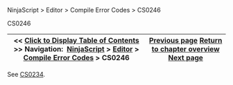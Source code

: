 ﻿


NinjaScript \> Editor \> Compile Error Codes \> CS0246






















CS0246







| \<\< [Click to Display Table of Contents](cs0246.md) \>\> **Navigation:**     [NinjaScript](ninjascript-1.md) \> [Editor](editor-1.md) \> [Compile Error Codes](compile_error_codes-1.md) \> CS0246 | [Previous page](cs0234-1.md) [Return to chapter overview](compile_error_codes-1.md) [Next page](cs0428-1.md) |
| --- | --- |











See [CS0234](cs0234-1.md).








